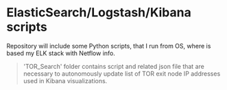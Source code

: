 # ElasticSearch/Logstash/Kibana scripts

Repository will include some Python scripts, that I run from OS, where is based my ELK stack with Netflow info.

> 'TOR_Search' folder contains script and related json file that are necessary to autonomously update list of TOR exit node IP addresses used in Kibana visualizations.
>
